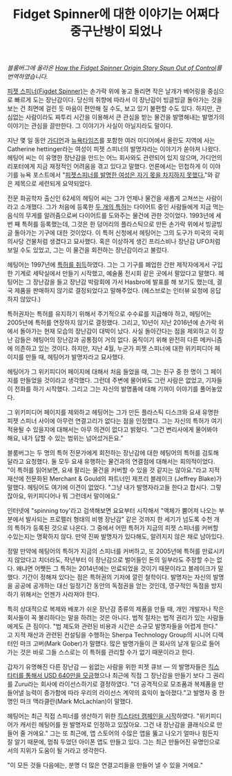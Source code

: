 ﻿---
title: Fidget Spinner에 대한 이야기는 어쩌다 중구난방이 되었나
categories:
  - news
tags:
  - figdet-spinner
  - 피젯-스피너
pubDate: 2017-06-06
description: 기본 설명을 입력하세요
---

_블룸버그에 올라온 [How the Fidget Spinner Origin Story Spun Out of Control](https://www.bloomberg.com/news/articles/2017-05-11/how-the-fidget-spinner-origin-story-spun-out-of-control?cmpid=socialflow-twitter-business&utm_content=business&utm_campaign=socialflow-organic&utm_source=twitter&utm_medium=social)를 번역하였습니다._

[피젯 스피너(Figdet Spinner)](https://www.google.co.kr/search?q=fidget+spinner&client=safari&hl=en&prmd=ivn&source=lnms&tbm=isch&sa=X&ved=0ahUKEwibrK63zKjUAhUDTbwKHSnpCKEQ_AUICSgB)는 손가락 위에 놓고 돌리면 작은 날개가 베어링을 중심으로 빠르게 도는 장난감이다. 당신의 취향에 따라서 이 장난감이 빙글빙글 돌아가는 것을 보는 건 최면에 걸린 듯 마음이 편안해 질 수도, 보고 있기 불편할 수도 있다. 하지만, 관심없는 사람이라도 짜투리 시간을 이용해서 큰 관심을 받는 물건을 발명해내는 발명가의 이야기는 관심을 끌만한다. 그 이야기가 사실이 아닐지라도 말이다.

지난 몇 일 동안 [가디언](http://www.theguardian.com/lifeandstyle/2017/may/03/fidget-spinner-inventor-patent-catherine-hettinger)과 [뉴욕타임즈](https://www.nytimes.com/2017/05/06/style/fidget-spinners.html)를 포함한 여러 미디어에서 올란도 지역에 사는 Catherine hettinger라는 여성이 피젯 스피너의 발명자라는 이야기가 쏟아져 나왔다. 헤팅어 씨는 이 유명한 장난감을 만드는 어느 회사와도 관련되어 있지 않으며, 가디언의 리포터에게 지금 재정적인 어려움을 겪고 있다고 말했다. 언론에서는 민첩하게 이 이야기를 뉴욕 포스트에서 "[피젯스피너를 발명한 여성은 자기 몫을 차지하지 못했다.](http://nypost.com/2017/05/05/woman-who-invented-fidget-spinners-isnt-getting-squat/)"와 같은 제목으로 세련되게 요약되었다.

전문 화공학자 출신인 62세의 헤팅어 씨는 그가 언제나 물건을 새롭게 고쳐쓰는 사람이라고 소개했다. 그가 처음에 등록한 [두 개의 특허](https://patents.google.com/patent/US5033561A/en?inventor=CATHERINE+HETTINGER)는 다이어트 중인 사람들에게 지금 먹는 음식의 무게를 알려줌으로써 다이어트를 도와주는 물건에 관한 것이었다. 1993년에 세 번 째 특허를 등록했는데, 그것은 한 덩어리의 플라스틱으로 만든 손가락 위에서 빙글빙글 돌아가는 기구에 대한 것이었다. 이 특허 신청에서 헤팅어는 그의 도구가 미국의 국회의사당 건물처럼 생겼다고 묘사했다. 혹은 이상하게 생긴 프리스비나 장난감 UFO처럼 보일 수도 있었고, 그는 이 물건을 회전하는 장난감이라고 불렀다.

헤팅어는 1997년에 [특허를 취득](https://patents.google.com/patent/US5591062A/en?inventor=CATHERINE+HETTINGER)하였다. 그는 그 기구를 폐업한 간판 제작자에게서 구입한 기계로 세탁실에서 만들기 시작했고, 예술품 전시회 같은 곳에서 팔았다고 말했다. 헤팅어는 그 장난감을 들고 장난감 박람회에 가서 Hasbro에 발표를 해 보기도 했는데, 결국 제품을 판매하지 않기로 결정되었다고 말해주었다. (헤스브로는 인터뷰 요청에 응답하지 않았다.)

특허권자는 특허를 유지하기 위해서 주기적으로 수수료를 지급해야 하고, 헤팅어는 2005년에 특허를 연장하지 않기로 결정했다. 그리고, 10년이 지난 2016년에 손가락 위에서 돌아가는 현재 모습의 장난감이 대박이 났다. 사실 돌아간다는 점을 제외하고 이 장난 감들은 헤팅어의 장난감과 공통점이 거의 없다. 움직이기 위해 완전히 다른 메커니즘에 의존하고 있는 것이다. 하지만, 지난 4월, 누군가 피젯 스피너에 대한 위키피디아 페이지를 만들 때, 헤팅어가 발명자라고 묘사했다.

헤팅어가 그 위키피디어 페이지에 대해서 처음 들었을 때, 그는 친구 중 한 명이 그 페이지를 만들었을 것이라고 생각했다. 그런데 주변에 물어봐도 그런 사람은 없었고, 기자들이 전화를 하기 시작했다. 그리고 그는 자신의 발명품에 대해 기꺼이 이야기를 풀어놓았다.

그 위키피디어 페이지를 제외하고 헤팅어는 그가 만든 플라스틱 디스크와 요새 유명한 피젯 스피너 사이에 아무런 연결고리가 없다는 점을 인정했다. 그는 자신의 특허가 여기 적용될 수 있을지에 대해서는 아무 의견이 없다고 밝혔다. "그건 변리사에게 물어봐야 해요, 내가 답할 수 있는 범위는 넘어섰거든요."

블룸버그는 두 명의 특허 전문가에게 회전하는 장난감에 대한 헤팅어의 특허를 검토해 달라고 요청했다. 둘 모두 요새 유행하는 물건과의 연결점에 대해서는 회의적이었다. "이 특허를 읽어보면, 요새 팔리는 물건을 커버할 수 있을 것 같지는 않아요."라고 지적 재산에 전문화된 Merchant & Gould의 파트너인 제프리 블레이크 (Jeffrey Blake)가 말했다. 헤팅어도 여기에 이견이 없었다. "그냥 내가 발명자라고들 한다고 합시다. 그렇잖아요, 위키피디어나 뭐 그런데서 말이에요."

인터넷에 "spinning toy'라고 검색해보면 요요부터 시작해서 "액체가 뿜어져 나오는 부분에서 발사되는 프로펠러 형태의 비행 장난감" 같은 것까지 한 세기가 넘도록 수천 개의 특허가 등록된 것으로 나온다. 그 중에서 어떤 특허가 지금의 피젯 스피너를 커버할 수있는지는 명확하지 않다. 만약 진짜 발명자가 있다해도, 알려지지 않은 채로 남아있다.

정말 만약에 헤팅어의 특허가 지금의 스피너를 커버하고, 또 2005년에 특허를 만료시키지 않았다고 치더라도, 작년부터 이 장난감으로 벌어들인 돈의 일부라도 주장할 수는 없다. 왜냐면 어쨋든 그 특허는 2014년에는 만료되었을 것이기 때문이라고 블레이크가 말했다. 기간이 정해져 있다는 점은 특허권의 기저에 깔린 철학이다. 발명자는 자신의 발명을 공공에 공개하는 대신 일정기간 동안의 독점권을 얻는 것인데, 영구적인 독점을 방지하기 위해서는 언젠가 사라져야 한다.

특히 상대적으로 복제와 배포가 쉬운 장난감 종류의 제품을 만들 때, 개인 개발자나 작은 회사들이 꼭 불리하다는 말을 하려는 것은 아니다. 법적 절차는 법적 권리가 있는 사람들에게도 큰 짐이다. "법 제도와 관련된 비용과 시간은 소규모 발명자들을 어렵게 한다." 고 지적 재산과 관련된 컨설팅을 수행하는 Sherpa Technology Group의 시니어 디렉터인 마크 고버(Mark Gober)가 말했다. 많은 발명가들이 큰 회사의 날개 밑으로 들어가는 것은 바로 그들 스스로는 이 특허를 관리할 수가 없기 때문이라고 한다.

갑자기 유명해진 다른 장난감 — 쉼없는 사람을 위한 피젯 큐브 — 의 발명자들은 [킥스타터를 통해서 USD 640만을 모금](https://www.kickstarter.com/projects/antsylabs/fidget-cube-a-vinyl-desk-toy)했으나 최근에 직접 그 장난감을 만들기 보다 그 권리를 Zuru라는 회사에 라이선스하기로 결정하였다. "더 공격적으로 모조품과 복제품을 만들어낼 능력이 증가함에 따라 우리의 라이선스 계약의 효익이 높아졌다."고 발명자 중 한 명인 마크 맥라클란(Mark McLachlan)이 말했다.

헤팅어는 최근 직접 스피너를 생산하기 위한 [킥스타터 캠페인을 시작](https://www.kickstarter.com/projects/638415231/classic-fidget-spinner-spinning-de-stressor-finger?ref=nav_search)하였다. "위키피디어가 캐서린 헤팅어를 원 발명자로 인정하고 있잖아요. 그건 내 장난감을 클래식으로 만들어 줄 거에요." 그는 또 최근에, 앱 스토어의 수많은 앱을 뚫고 나오기 얼마나 힘든지 잘 알기 때문에, 멈춰 두었던 아이폰 앱도 만들고 있다. 그는 최근 만들어진 유명인으로서의 지위가 도움이 될 거라고 생각한다.

"이 모든 것들 다음에는, 분명 더 많은 연결고리들을 만들어 낼 수 있을 거에요."


